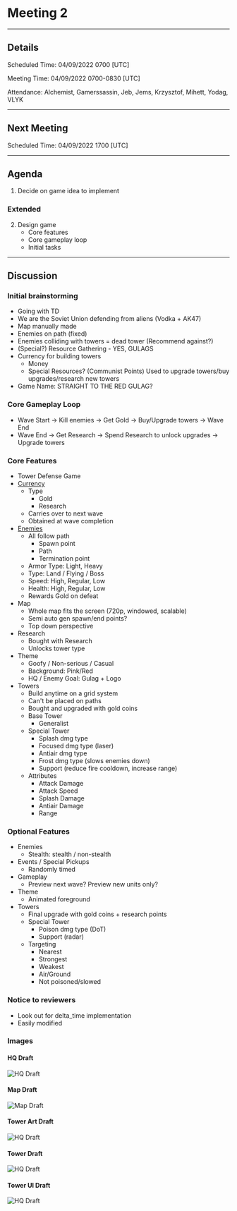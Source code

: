 # Meeting 2

---

## Details

Scheduled Time: 04/09/2022 0700 [UTC]

Meeting Time: 04/09/2022 0700-0830 [UTC]

Attendance: Alchemist, Gamerssassin, Jeb, Jems, Krzysztof, Mihett, Yodag, VLYK

---

## Next Meeting

Scheduled Time: 04/09/2022 1700 [UTC]

---

## Agenda

1. Decide on game idea to implement

### Extended

2. Design game
    - Core features
    - Core gameplay loop
    - Initial tasks

---

## Discussion

### Initial brainstorming

-   Going with TD
-   We are the Soviet Union defending from aliens (Vodka + AK47)
-   Map manually made
-   Enemies on path (fixed)
-   Enemies colliding with towers = dead tower (Recommend against?)
-   (Special?) Resource Gathering - YES, GULAGS
-   Currency for building towers
    -   Money
    -   Special Resources? (Communist Points) Used to upgrade towers/buy upgrades/research new towers
-   Game Name: STRAIGHT TO THE RED GULAG?

### Core Gameplay Loop

-   Wave Start -> Kill enemies -> Get Gold -> Buy/Upgrade towers -> Wave End
-   Wave End -> Get Research -> Spend Research to unlock upgrades -> Upgrade towers

### Core Features

-   Tower Defense Game
-   [Currency](../Resource.md)
    -   Type
        -   Gold
        -   Research
    -   Carries over to next wave
    -   Obtained at wave completion
-   [Enemies](../Enemy.md)
    -   All follow path
        -   Spawn point
        -   Path
        -   Termination point
    -   Armor Type: Light, Heavy
    -   Type: Land / Flying / Boss
    -   Speed: High, Regular, Low
    -   Health: High, Regular, Low
    -   Rewards Gold on defeat
-   Map
    -   Whole map fits the screen (720p, windowed, scalable)
    -   Semi auto gen spawn/end points?
    -   Top down perspective
-   Research
    -   Bought with Research
    -   Unlocks tower type
-   Theme
    -   Goofy / Non-serious / Casual
    -   Background: Pink/Red
    -   HQ / Enemy Goal: Gulag + Logo
-   Towers
    -   Build anytime on a grid system
    -   Can't be placed on paths
    -   Bought and upgraded with gold coins
    -   Base Tower
        -   Generalist
    -   Special Tower
        -   Splash dmg type
        -   Focused dmg type (laser)
        -   Antiair dmg type
        -   Frost dmg type (slows enemies down)
        -   Support (reduce fire cooldown, increase range)
    -   Attributes
        -   Attack Damage
        -   Attack Speed
        -   Splash Damage
        -   Antiair Damage
        -   Range

### Optional Features

-   Enemies
    -   Stealth: stealth / non-stealth
-   Events / Special Pickups
    -   Randomly timed
-   Gameplay
    -   Preview next wave? Preview new units only?
-   Theme
    -   Animated foreground
-   Towers
    -   Final upgrade with gold coins + research points
    -   Special Tower
        -   Poison dmg type (DoT)
        -   Support (radar)
    -   Targeting
        -   Nearest
        -   Strongest
        -   Weakest
        -   Air/Ground
        -   Not poisoned/slowed

### Notice to reviewers

-   Look out for delta_time implementation
-   Easily modified

### Images

#### HQ Draft

![HQ Draft](../Images/hq_draft_1.png)

#### Map Draft

![Map Draft](../Images/map_draft_1.png)

#### Tower Art Draft

![HQ Draft](../Images/tower_art_draft_1.png)

#### Tower Draft

![HQ Draft](../Images/tower_draft_1.png)

#### Tower UI Draft

![HQ Draft](../Images/tower_ui_draft_1.png)
